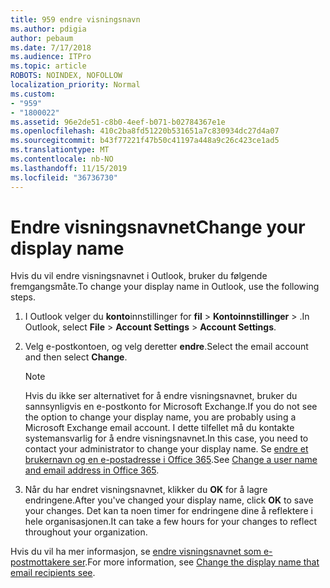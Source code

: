 ```yaml
---
title: 959 endre visningsnavn
ms.author: pdigia
author: pebaum
ms.date: 7/17/2018
ms.audience: ITPro
ms.topic: article
ROBOTS: NOINDEX, NOFOLLOW
localization_priority: Normal
ms.custom:
- "959"
- "1800022"
ms.assetid: 96e2de51-c8b0-4eef-b071-b02784367e1e
ms.openlocfilehash: 410c2ba8fd51220b531651a7c830934dc27d4a07
ms.sourcegitcommit: b43f77221f47b50c41197a448a9c26c423ce1ad5
ms.translationtype: MT
ms.contentlocale: nb-NO
ms.lasthandoff: 11/15/2019
ms.locfileid: "36736730"
---
```

# <a name="change-your-display-name"></a><span data-ttu-id="80bf0-102">Endre visningsnavnet</span><span class="sxs-lookup"><span data-stu-id="80bf0-102">Change your display name</span></span>
  
<span data-ttu-id="80bf0-103">Hvis du vil endre visningsnavnet i Outlook, bruker du følgende fremgangsmåte.</span><span class="sxs-lookup"><span data-stu-id="80bf0-103">To change your display name in Outlook, use the following steps.</span></span>
  
1. <span data-ttu-id="80bf0-104">I Outlook velger du **konto**innstillinger for **fil** \> **Kontoinnstillinger** \> .</span><span class="sxs-lookup"><span data-stu-id="80bf0-104">In Outlook, select **File** \> **Account Settings** \> **Account Settings**.</span></span>

2. <span data-ttu-id="80bf0-105">Velg e-postkontoen, og velg deretter **endre**.</span><span class="sxs-lookup"><span data-stu-id="80bf0-105">Select the email account and then select **Change**.</span></span>

    > [!NOTE]
    > <span data-ttu-id="80bf0-106">Hvis du ikke ser alternativet for å endre visningsnavnet, bruker du sannsynligvis en e-postkonto for Microsoft Exchange.</span><span class="sxs-lookup"><span data-stu-id="80bf0-106">If you do not see the option to change your display name, you are probably using a Microsoft Exchange email account.</span></span> <span data-ttu-id="80bf0-107">I dette tilfellet må du kontakte systemansvarlig for å endre visningsnavnet.</span><span class="sxs-lookup"><span data-stu-id="80bf0-107">In this case, you need to contact your administrator to change your display name.</span></span> <span data-ttu-id="80bf0-108">Se [endre et brukernavn og en e-postadresse i Office 365](https://docs.microsoft.com/office365/admin/add-users/change-a-user-name-and-email-address).</span><span class="sxs-lookup"><span data-stu-id="80bf0-108">See [Change a user name and email address in Office 365](https://docs.microsoft.com/office365/admin/add-users/change-a-user-name-and-email-address).</span></span>
  
3. <span data-ttu-id="80bf0-109">Når du har endret visningsnavnet, klikker du **OK** for å lagre endringene.</span><span class="sxs-lookup"><span data-stu-id="80bf0-109">After you've changed your display name, click **OK** to save your changes.</span></span> <span data-ttu-id="80bf0-110">Det kan ta noen timer for endringene dine å reflektere i hele organisasjonen.</span><span class="sxs-lookup"><span data-stu-id="80bf0-110">It can take a few hours for your changes to reflect throughout your organization.</span></span>

<span data-ttu-id="80bf0-111">Hvis du vil ha mer informasjon, se [endre visningsnavnet som e-postmottakere ser](https://support.office.com/article/2b53331a-ba2a-4803-88dc-ac9fe376c8a9.aspx).</span><span class="sxs-lookup"><span data-stu-id="80bf0-111">For more information, see [Change the display name that email recipients see](https://support.office.com/article/2b53331a-ba2a-4803-88dc-ac9fe376c8a9.aspx).</span></span>
  